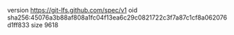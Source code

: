 version https://git-lfs.github.com/spec/v1
oid sha256:45076a3b88af808a1fc04f13ea6c29c0821722c3f7a87c1cf8a062076d1ff833
size 9618
